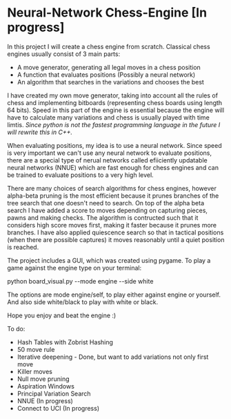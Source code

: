 # Neural-Network Chess-Engine [In progress]
In this project I will create a chess engine from scratch. Classical chess engines usually consist of 3 main parts:

* A move generator, generating all legal moves in a chess position
* A function that evaluates positions (Possibly a neural network)
* An algorithm that searches in the variations and chooses the best

I have created my own move generator, taking into account all the rules of chess and implementing bitboards (representing chess boards using length 64 bits). Speed in this part of the engine is essential because the engine will have to calculate many variations and chess is usually played with time limtis. *Since python is not the fastest programming language in the future I will rewrite this in C++.*

When evaluating positions, my idea is to use a neural network. Since speed is very important we can't use any neural network to evaluate positions, there are a special type of nerual networks called efiiciently updatable neural networks (NNUE) which are fast enough for chess engines and can be trained to evaluate positions to a very high level.

There are many choices of search algorithms for chess engines, however alpha-beta pruning is the most efficient because it prunes branches of the tree search that one doesn't need to search. On top of the alpha beta search I have added a score to moves depending on capturing pieces, pawns and making checks. The algorithm is contructed such that it considers high score moves first, making it faster because it prunes more branches. I have also applied quiescence search so that in tactical positions (when there are possible captures) it moves reasonably until a quiet position is reached.

The project includes a GUI, which was created using pygame. To play a game against the engine type on your terminal:

python board_visual.py --mode engine --side white

The options are mode engine/self, to play either against engine or yourself. And also side white/black to play with white or black.

Hope you enjoy and beat the engine :)


To do:
* Hash Tables with Zobrist Hashing
* 50 move rule
* Iterative deepening - Done, but want to add variations not only first move
* Killer moves
* Null move pruning
* Aspiration Windows
* Principal Variation Search
* NNUE (In progress)
* Connect to UCI (In progress)
